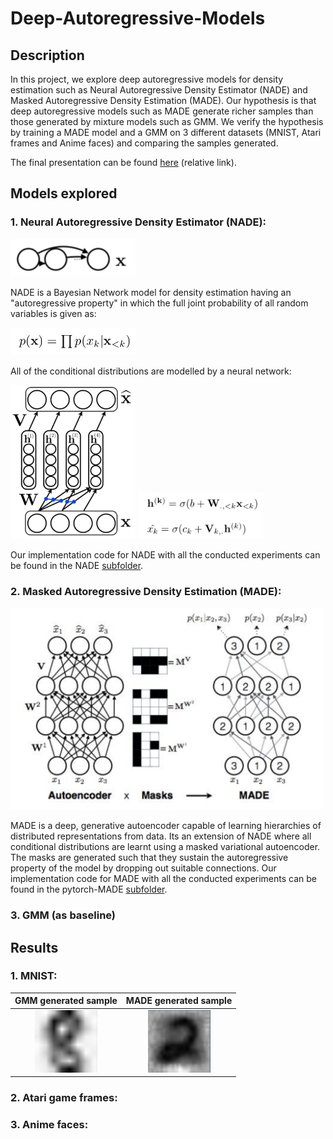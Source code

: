 # Deep-Autoregressive-Models

## Description
In this project, we explore deep autoregressive models for density estimation such as Neural Autoregressive Density Estimator (NADE) and Masked Autoregressive Density Estimation (MADE). Our hypothesis is that deep autoregressive models such as MADE generate richer samples than those generated by mixture models such as GMM. We verify the hypothesis by training a MADE model and a GMM on 3 different datasets (MNIST, Atari frames and Anime faces) and comparing the samples generated. 

The final presentation can be found [here](Project_presentation.pdf) (relative link).

## Models explored
### 1. Neural Autoregressive Density Estimator (NADE):

<img src="imgs/nade_pgm.png" alt="nade_pgm" width="200"/>

NADE is a Bayesian Network model for density estimation having an "autoregressive property" in which the full joint probability of all random variables is given as:

<img src="imgs/nade_pdf.png" alt="nade_pdf" width="200"/>

All of the conditional distributions are modelled by a neural network:

<img src="imgs/nade_net.png" alt="nade_net" width="200"/>

<img src="imgs/nade_neteq.png" alt="nade_neteq" width="200"/>

Our implementation code for NADE with all the conducted experiments can be found in the NADE [subfolder](NADE).


### 2. Masked Autoregressive Density Estimation (MADE):

<img src="imgs/made_net.png" alt="made_net" width="500"/>

MADE is a deep, generative autoencoder capable of learning hierarchies of distributed representations from data. Its an extension of NADE where all conditional distributions are learnt using a masked variational autoencoder. The masks are generated such that they sustain the autoregressive property of the model by dropping out suitable connections. Our implementation code for MADE with all the conducted experiments can be found in the pytorch-MADE [subfolder](pytorch-MADE).

### 3. GMM (as baseline)

## Results

### 1. MNIST:

GMM generated sample            |  MADE generated sample
:-------------------------:|:-------------------------:
<img src="pytorch-MADE/sample_mnist_gmm.png" width="100" height="100">  |   <img src="pytorch-MADE/sample_mnist_made.png" width="100" height="100">


### 2. Atari game frames:

### 3. Anime faces:





